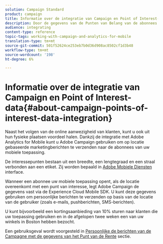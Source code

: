 ```yaml
---
solution: Campaign Standard
product: campaign
title: Informatie over de integratie van Campaign en Point of Interest-data
description: Door de gegevens van de Punten van Belang van de abonnees van uw mobiele toepassing te verzamelen, verzend op plaats-gebaseerde marketing berichten aan uw abonnees door de integratie in Adobe Campaign.
audience: integrating
content-type: reference
topic-tags: working-with-campaign-and-analytics-for-mobile
translation-type: tm+mt
source-git-commit: 501f52624ce253eb7b0d36d908ac8502cf1d3b48
workflow-type: tm+mt
source-wordcount: '198'
ht-degree: 6%

---
```



# Informatie over de integratie van Campaign en Point of Interest-data{#about-campaign-points-of-interest-data-integration}

Naast het volgen van de online aanwezigheid van klanten, kunt u ook uit hun fysieke plaatsen voordeel halen. Dankzij de integratie met Adobe Analytics for Mobile kunt u Adobe Campaign gebruiken om op locatie gebaseerde marketingberichten te verzenden naar de abonnees van uw mobiele toepassing.

De interessepunten bestaan uit een breedte, een lengtegraad en een straal verbonden aan een etiket. Zij worden bepaald in [Adobe Mobiele Diensten](https://docs.adobe.com/content/help/en/mobile-services/using/home.html) interface.

Wanneer een abonnee uw mobiele toepassing opent, als de locatie overeenkomt met een punt van interesse, legt Adobe Campaign de gegevens vast via de Experience Cloud Mobile SDK. U kunt deze gegevens gebruiken om persoonlijke berichten te verzenden op basis van de locatie van de gebruiker (zoals e-mails, pushberichten, SMS-berichten).

U kunt bijvoorbeeld een kortingsaanbieding van 10% sturen naar klanten die uw toepassing gebruiken en in de afgelopen twee weken een van uw winkels in Boston hebben bezocht.

Een gebruiksgeval wordt voorgesteld in [Persoonlijke de berichten van de Campagne met de gegevens van het Punt van de Rente](../../integrating/using/personalizing-campaign-messages-with-point-of-interest-data.md) sectie.
